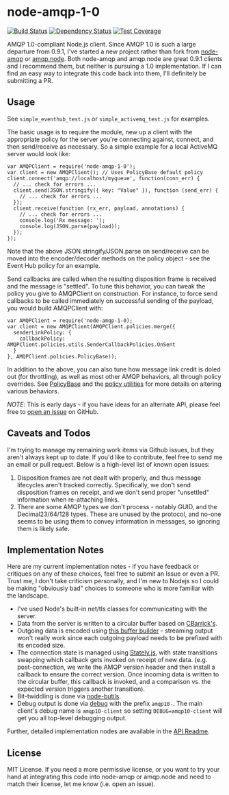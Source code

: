 node-amqp-1-0
=============

[![Build Status](https://secure.travis-ci.org/noodlefrenzy/node-amqp-1-0.svg?branch=master)](https://travis-ci.org/noodlefrenzy/node-amqp-1-0) [![Dependency Status](https://david-dm.org/noodlefrenzy/node-amqp-1-0.svg)](https://david-dm.org/noodlefrenzy/node-amqp-1-0) [![Test Coverage](https://codeclimate.com/github/noodlefrenzy/node-amqp-1-0/badges/coverage.svg)](https://codeclimate.com/github/noodlefrenzy/node-amqp-1-0)

AMQP 1.0-compliant Node.js client.  Since AMQP 1.0 is such a large departure from 0.9.1,
I've started a new project rather than fork from [node-amqp](https://github.com/postwait/node-amqp) or [amqp.node](https://github.com/squaremo/amqp.node).
Both node-amqp and amqp.node are great 0.9.1 clients and I recommend them, but neither is pursuing a 1.0 implementation.  If I can find an
easy way to integrate this code back into them, I'll definitely be submitting a PR.

## Usage ##

See `simple_eventhub_test.js` or `simple_activemq_test.js` for examples.

The basic usage is to require the module, new up a client with the appropriate policy for the server you're connecting against,
connect, and then send/receive as necessary.  So a simple example for a local ActiveMQ server would look like:

    var AMQPClient = require('node-amqp-1-0');
    var client = new AMQPClient(); // Uses PolicyBase default policy
    client.connect('amqp://localhost/myqueue', function(conn_err) {
      // ... check for errors ...
      client.send(JSON.stringify({ key: "Value" }), function (send_err) {
        // ... check for errors ...
      });
      client.receive(function (rx_err, payload, annotations) {
        // ... check for errors ...
        console.log('Rx message: ');
        console.log(JSON.parse(payload));
      });
    });

Note that the above JSON.stringify/JSON.parse on send/receive can be moved into the encoder/decoder methods on the policy object -
see the Event Hub policy for an example.

Send callbacks are called when the resulting disposition frame is received and the message is "settled".  To tune this behavior, you can
tweak the policy you give to AMQPClient on construction.  For instance, to force send callbacks to be called immediately on successful
sending of the payload, you would build AMQPClient with:

    var AMQPClient = require('node-amqp-1-0);
    var client = new AMQPClient(AMQPClient.policies.merge({
      senderLinkPolicy: {
        callbackPolicy: AMQPClient.policies.utils.SenderCallbackPolicies.OnSent
      }
    }, AMQPClient.policies.PolicyBase));

In addition to the above, you can also tune how message link credit is doled out (for throttling), as well as most other AMQP behaviors,
all through policy overrides.  See [PolicyBase](https://github.com/noodlefrenzy/node-amqp-1-0/blob/master/lib/policies/policy_base.js) and the [policy utilities](https://github.com/noodlefrenzy/node-amqp-1-0/blob/master/lib/policies/policy_utilities.js) for more details on altering various behaviors.

*NOTE*: This is early days - if you have ideas for an alternate API, please feel free to [open an issue](https://github.com/noodlefrenzy/node-amqp-1-0/issues/new) on GitHub.

## Caveats and Todos ##

I'm trying to manage my remaining work items via Github issues, but they aren't always kept up to date.  If you'd like to contribute,
feel free to send me an email or pull request.  Below is a high-level list of known open issues:

1. Disposition frames are not dealt with properly, and thus message lifecycles aren't tracked correctly.  Specifically, we don't
   send disposition frames on receipt, and we don't send proper "unsettled" information when re-attaching links.
2. There are some AMQP types we don't process - notably GUID, and the Decimal23/64/128 types.  These are unused by the protocol, and no-one seems to
   be using them to convey information in messages, so ignoring them is likely safe.

## Implementation Notes ##

Here are my current implementation notes - if you have feedback or critiques on any of these choices, feel free to
submit an Issue or even a PR.  Trust me, I don't take criticism personally, and I'm new to Nodejs so I could be making
"obviously bad" choices to someone who is more familiar with the landscape.

+   I've used Node's built-in net/tls classes for communicating with the server.
+   Data from the server is written to a circular buffer based on [CBarrick's](https://github.com/cbarrick/CircularBuffer).
+   Outgoing data is encoded using [this buffer builder](https://github.com/PeterReid/node-buffer-builder) - streaming
    output won't really work since each outgoing payload needs to be prefixed with its encoded size.
+   The connection state is managed using [Stately.js](https://github.com/fschaefer/Stately.js), with state transitions
    swapping which callback gets invoked on receipt of new data. (e.g. post-connection, we write the AMQP version header
    and then install a callback to ensure the correct version.  Once incoming data is written to the circular buffer, this
    callback is invoked, and a comparison vs. the expected version triggers another transition).
+   Bit-twiddling is done via [node-butils](https://github.com/nlf/node-butils).
+   Debug output is done via [debug](https://www.npmjs.com/package/debug) with the prefix `amqp10-`.  The main client's debug
    name is `amqp10-client` so setting `DEBUG=amqp10-client` will get you all top-level debugging output.

Further, detailed implementation nodes are available in the [API Readme](api/).

## License ##

MIT License.  If you need a more permissive license, or you want to try your hand at integrating this code into
node-amqp or amqp.node and need to match their license, let me know (i.e. open an issue).
